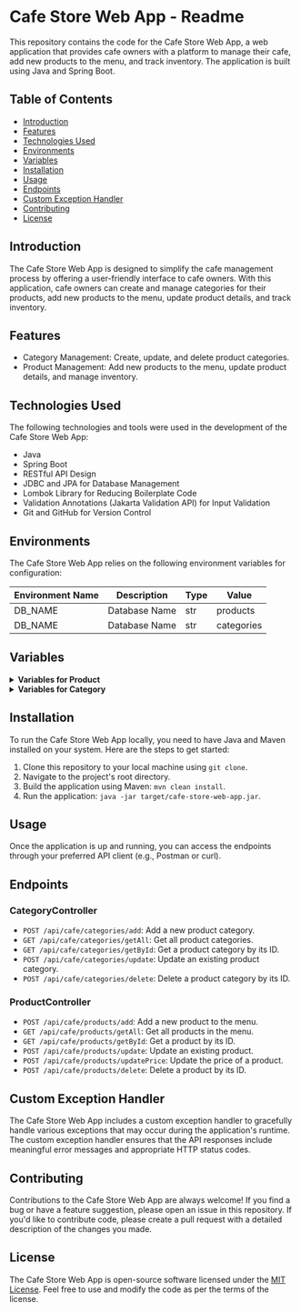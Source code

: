 # Cafe Store Web App - Readme

This repository contains the code for the Cafe Store Web App, a web application that provides cafe owners with a platform to manage their cafe, add new products to the menu, and track inventory. The application is built using Java and Spring Boot.

## Table of Contents

- [Introduction](#introduction)
- [Features](#features)
- [Technologies Used](#technologies-used)
- [Environments](#environments)
- [Variables](#variables)
- [Installation](#installation)
- [Usage](#usage)
- [Endpoints](#endpoints)
- [Custom Exception Handler](#custom-exception-handler)
- [Contributing](#contributing)
- [License](#license)

## Introduction

The Cafe Store Web App is designed to simplify the cafe management process by offering a user-friendly interface to cafe owners. With this application, cafe owners can create and manage categories for their products, add new products to the menu, update product details, and track inventory.

## Features

- Category Management: Create, update, and delete product categories.
- Product Management: Add new products to the menu, update product details, and manage inventory.

## Technologies Used

The following technologies and tools were used in the development of the Cafe Store Web App:

- Java
- Spring Boot
- RESTful API Design
- JDBC and JPA for Database Management
- Lombok Library for Reducing Boilerplate Code
- Validation Annotations (Jakarta Validation API) for Input Validation
- Git and GitHub for Version Control

## Environments

The Cafe Store Web App relies on the following environment variables for configuration:

| Environment Name | Description      | Type | Value     |
| ---------------- | ---------------- | ---- | --------- |
| DB_NAME          | Database Name    | str  | products  |
| DB_NAME          | Database Name    | str  | categories|

## Variables

<details>
<summary><b> Variables for Product </b></summary>

**DESCRIPTION**

| Variable          | Type    | Description                           | Default   |
| ----------------- | ------- | ------------------------------------- | --------- |
| productId         | Integer | ID of the product                     | -         |
| productName       | String  | Name of the product                   | -         |
| categoryName      | String  | Name of the product category          | -         |
| price             | double  | Price of the product                  | 0.0       |
| unitInStock       | int     | Number of units in stock for the product | 0     |

</details>

<details>
<summary><b> Variables for Category </b></summary>

**DESCRIPTION**

| Variable          | Type    | Description                           | Default   |
| ----------------- | ------- | ------------------------------------- | --------- |
| categoryId        | Integer | ID of the category                    | -         |
| categoryName      | String  | Name of the category                  | -         |
| products          | List    | List of products in the category      | -         |

</details>

## Installation

To run the Cafe Store Web App locally, you need to have Java and Maven installed on your system. Here are the steps to get started:

1. Clone this repository to your local machine using `git clone`.
2. Navigate to the project's root directory.
3. Build the application using Maven: `mvn clean install`.
4. Run the application: `java -jar target/cafe-store-web-app.jar`.

## Usage

Once the application is up and running, you can access the endpoints through your preferred API client (e.g., Postman or curl).

## Endpoints

### CategoryController

- `POST /api/cafe/categories/add`: Add a new product category.
- `GET /api/cafe/categories/getAll`: Get all product categories.
- `GET /api/cafe/categories/getById`: Get a product category by its ID.
- `POST /api/cafe/categories/update`: Update an existing product category.
- `POST /api/cafe/categories/delete`: Delete a product category by its ID.

### ProductController

- `POST /api/cafe/products/add`: Add a new product to the menu.
- `GET /api/cafe/products/getAll`: Get all products in the menu.
- `GET /api/cafe/products/getById`: Get a product by its ID.
- `POST /api/cafe/products/update`: Update an existing product.
- `POST /api/cafe/products/updatePrice`: Update the price of a product.
- `POST /api/cafe/products/delete`: Delete a product by its ID.

## Custom Exception Handler

The Cafe Store Web App includes a custom exception handler to gracefully handle various exceptions that may occur during the application's runtime. The custom exception handler ensures that the API responses include meaningful error messages and appropriate HTTP status codes.

## Contributing

Contributions to the Cafe Store Web App are always welcome! If you find a bug or have a feature suggestion, please open an issue in this repository. If you'd like to contribute code, please create a pull request with a detailed description of the changes you made.

## License

The Cafe Store Web App is open-source software licensed under the [MIT License](LICENSE). Feel free to use and modify the code as per the terms of the license.
